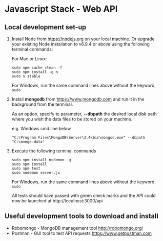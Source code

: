 # Javascript Stack - Web API

## Local development set-up

1.  Install Node from https://nodejs.org on your local machine.
    Or upgrade your existing Node installation to v6.9.4 or above using the following terminal commands:
    
    For Mac or Linux:
    ```
    sudo npm cache clean -f
    sudo npm install -g n
    sudo n stable
    ```
    
    For Windows, run the same command lines above without the keyword, `sudo`
    
2.  Install **mongodb** from https://www.mongodb.com and run it in the background from the terminal.
    
    As an option, specify to parameter, **--dbpath** the desired local disk path where you wish the data files to be stored on your machine.

    e.g. Windows cmd line below

    ```
    "C:\Program Files\MongoDB\Server\3.4\bin\mongod.exe" --dbpath "C:\mongo-data"
    ```

3. Execute the following terminal commands

    ```
    sudo npm install nodemon -g
    sudo npm install
    sudo npm test
    sudo nodemon server.js
    ```
    
    For Windows, run the same command lines above without the keyword, `sudo`

    All tests should have passed with green check marks and the API could now be launched at http://localhost:3000/api

## Useful development tools to download and install

- Robomongo - MongoDB management tool http://robomongo.org/
- Postman - GUI tool to test API requests https://www.getpostman.com


